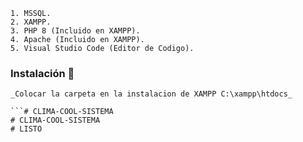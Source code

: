 ```
1. MSSQL.
2. XAMPP.
3. PHP 8 (Incluido en XAMPP).
4. Apache (Incluido en XAMPP).
5. Visual Studio Code (Editor de Codigo).
```

### Instalación 🔧
```
_Colocar la carpeta en la instalacion de XAMPP C:\xampp\htdocs_

```# CLIMA-COOL-SISTEMA
# CLIMA-COOL-SISTEMA
# LISTO
